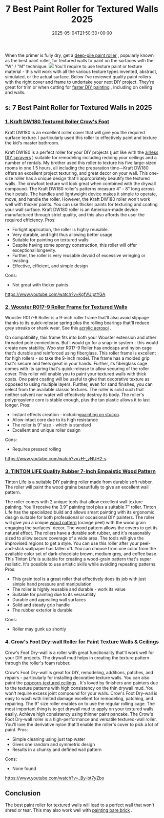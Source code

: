 ﻿---
layout: post
title: 7 Best Paint Roller for Textured Walls 2025
date: '2025-05-04T21:50:30+00:00'
categories:
- Paint
tags: []
slug: /best-paint-roller-for-textured-walls/
lastmod: 2025-05-07T12:21:24+03:00
---

When the primer is fully dry, get a
[deep-pile paint roller](https://www.pinterest.com/pin/122371314860759495/)
, popularly known as the best paint roller, for textured walls to paint on the surfaces with the "W" / "M" technique.
![](/assets/img/img/)
You'll require to use
texture paint or texture
material - this will work with all the various texture types invented, abstract, simulated, or
the actual surface.
Below I've reviewed quality paint rollers with the right cover and frame to undertake your next DIY project. They're great for trim or when cutting for
[faster DIY painting](https://www.moving.com/tips/how-to-paint-a-room-quickly/)
, including on ceiling and walls.
## s: 7 Best Paint Roller for Textured Walls in 2025
### [1. Kraft DW180 Textured Roller Crow's Foot](https://www.amazon.com/dp/B000PC9K9U/?tag=p-policy-20)
Kraft DW180 is an excellent roller cover that will give you the required surface texture. I particularly used this roller to effectively paint and texture the kid's master bathroom.

Kraft DW180 is a perfect roller for your DIY projects (just like with the
[airless DIY sprayers](https://pestpolicy.com/best-airless-paint-sprayer-for-diy/)
) suitable for remodeling including redoing your ceilings and a number of rentals.
My brother used this roller to texture his five large-sized rooms in one 1.5 hours, all including the preparation time—Kraft DW180 offers an excellent project texturing, and great decor on your wall.
This one-size roller has a unique design that'll appropriately beautify the textured walls. The crowfoot texture will look great when combined with the drywall compound.
The Kraft DW180 roller's patterns measure 4" - 8" long across their petals. The handles and lightweight device makes it simple to operate, move, and handle the roller.
However, the Kraft DW180 roller won't work well with thicker paints. You can use thicker paints for texturing and coating your wall surface.
Kraft DW180 roller is an American-made device manufactured through strict quality, and this also affords the user the required efficiency.
Pros:
- Forlight application, the roller is highly reusable.
- Very durable, and light thus allowing better usage
- Suitable for painting on textured walls
- Despite having some spongy construction, this roller will offer exceptional longevity.
- Further, the roller is very reusable devoid of excessive wringing or twisting.
- Effective, efficient, and simple design

Cons:
- Not great with thcker paints

https://www.youtube.com/watch?v=KgfVUIptYGA
### [2. Wooster R017-9 Roller Frame for Textured Walls](https://www.amazon.com/dp/B00002N6IZ/?tag=p-policy-20)
Wooster R017-9 Roller is a
9-inch roller frame that'll also avoid slippage thanks to its quick-release spring plus the rolling bearings that'll reduce grey streaks or shank wear. See this
[acrylic aerosol](https://pestpolicy.com/best-acrylic-paint-for-canvas/)
.

On compatibility, this frame fits into both your
Wooster extension and other
threaded pole connections. But I would go for a snap-in system - this would create new stability.
Woo
ster R017-9 Roller has
endcaps and nylon cage that's durable and reinforced using fiberglass. This roller frame is excellent for high rollers - so take the 9-inch model.
The frame has a molded grip that's secure and feels great in your hands. Further, its fiberglass cage comes with its spring that's quick-release to allow securing of the roller cover.
This roller will enable you to paint your textured walls with thick coats. One paint coating will be useful to give that decorative texture as opposed to using multiple layers.
Further, even for sand finishes, you can select from the available classic textures. The roller is solid such that neither solvent nor water will effectively destroy its body.
The roller's polypropylene core is stable enough, plus the tan plastic allows it to last longer.
Pros:
- Instant effects creation - including[painting on stucco](https://pestpolicy.com/how-to-paint-stucco/).
- Allow intact core due to its high resistance
- The roller is 9” size - which is standard
- Excellent and unique roller design

Cons:
- Requires pressed rolling

https://www.youtube.com/watch?v=zH-_yNUH2-s
### [3. TINTON LIFE Quality Rubber 7-Inch Empaistic Wood Pattern](https://www.amazon.com/dp/B01N57UI86/?tag=p-policy-20)
Tinton Life is a suitable
DIY painting roller made from durable soft rubber. The roller will paint the wood grains beautifully to give an excellent wall pattern.

The roller comes with 2 unique tools that allow excellent wall texture painting. You'll receive the 3.9” painting tool plus a suitable 7” roller.
Tinton Life has the specialized build and allows smart painting with its ergonomic design suitable for both professional or occasional DIY painters.
The roller will give you a unique
[wood pattern](https://pestpolicy.com/best-deck-stain-for-pressure-treated-wood/)
(orange peel) with the wood grain engaging the surfaces' decor. The wood pattern allows the covers to get its natural effect.
The rollers have a durable soft rubber, and it's reasonably sized to allow secure coverage of a wide area. The tools will give the improvised regions to get a style.
You can use this roller after your peel-and-stick wallpaper has fallen off. You can choose from one color from the available color set of dark-chocolate brown, medium grey, and coffee base.
This Tinton Life is suitable for creating a wood-grain pattern that's super realistic. It's possible to use artistic skills while avoiding repeating patterns.
Pros:
- This grain tool is a great roller that effectively does its job with just simple hand pressure and manipulation
- The roller is highly reusable and durable - work its value
- Suitable for painting due to its verasatility
- Durable and appealing wall surfaces
- Solid and steady grip handle
- The rubber exterior is durable

Cons:
- Roller may gunk up shortly

### [4. Crow's Foot Dry-wall Roller for Paint Texture Walls & Ceilings](https://www.amazon.com/dp/B0795B44G6/?tag=p-policy-20)
Crow's Foot Dry-wall is a roller with great functionality that'll work well for your DIY projects. The
drywall mud helps in creating the texture pattern through the roller's foam rubber.

Crow's Foot Dry-wall is great for
DIY, remodeling, additions, patches, and repairs - particularly for installing
decorative texture walls. You can also paint the
[popcorn-textured ceilings](https://pestpolicy.com/how-to-paint-popcorn-ceiling/)
.
It's loved by
finishers and painters due to the
texture patterns with high
consistency on the thin drywall mud. You won't require excess joint compound for your walls.
Crow's Foot Dry-wall is easy to wash with limited damage excellent for remodeling, patching, and repairing. The 9" size roller enables on to use the regular rolling cage.
The most important thing is to get drywall mud to apply on your textured walls easily. Achieve high consistency using thinner paint pancake.
The Crow's Foot Dry-wall roller is a high-performance and versatile textured-wall roller. You'll love the derivative nylon that'll enable the roller's cover to pick a lot of paint.
Pros:
- Simple cleaning using just tap water
- Gives one random and symmetric design
- Results in a chunky and defined wall pattern

Cons:
- None found

https://www.youtube.com/watch?v=_By-bt7yZbo
## Conclusion
The best paint roller for textured walls will lead to a perfect wall that won't shred or tear. This may also work well with
[painting bare brick](https://pestpolicy.com/how-to-paint-brick/)
.